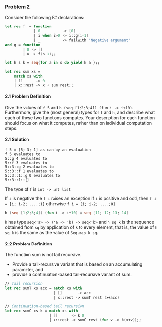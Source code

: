 ### Problem 2


Consider the following F# declarations:

```fsharp
let rec f  = function
             | 0          -> [0]
             | i when i>0 -> i::g(i-1)
             | _          -> failwith "Negative argument"
and g = function
        | 0 -> []
        | n -> f(n-1);;

let h s k = seq{for a in s do yield k a };;

let rec sum xs = 
    match xs with
    | []      -> 0
    | x::rest -> x + sum rest;;
```

#### 2.1 Problem Definition

Give the values of `f 5` and `h (seq [1;2;3;4]) (fun i -> i+10)`. Furthermore, give the (most general) types for `f` and `h`, and describe what each of these two functions computes. Your description for each function should focus on what it computes, rather than on individual computation steps.

#### 2.1 Solution

```
f 5 = [5; 3; 1] as can by an evaluation
f 5 evaluates to 
5::g 4 evaluates to 
5::f 3 evaluates to 
5::3::g 2 evaluates to
5::3::f 1 evaluates to
5::3::1::g 0 evaluates to
5::3::1::[]
```

The type of `f` is `int -> int list`

If `i` is negative the `f i` raises an exception
if `i` is positive and odd, then `f i = [i; i-2; ....;1]` otherwise `f i = [i; i-2; ....;0]`

```fsharp
h (seq [1;2;3;4]) (fun i -> i+10) = seq [11; 12; 13; 14]
```

`h` has type `seq<'a> -> ('a -> 'b) -> seq<'b>` and `h sq k` is the sequence obtained from `sq` by application of `k` to every element, that is, the value of `h sq k` is the same as the value of `Seq.map k sq`.

#### 2.2 Problem Definition

The function sum is not tail recursive.
* Provide a tail-recursive variant that is based on an accumulating parameter, and
* provide a continuation-based tail-recursive variant of sum.

```fsharp
// Tail recursion
let rec sumT xs acc = match xs with 
                      | []       -> acc
                      | x::rest -> sumT rest (x+acc)

// Continuation-based tail recursion
let rec sumC xs k = match xs with 
                    | []      -> k 0
                    | x::rest -> sumC rest (fun v -> k(x+v));;
```
